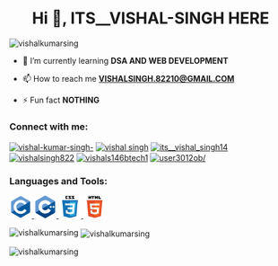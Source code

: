 
<h1 align="center">Hi 👋, ITS__VISHAL-SINGH HERE</h1>
<p align="left"> <img src="https://komarev.com/ghpvc/?username=vishalkumarsing&label=Profile%20views&color=0e75b6&style=flat" alt="vishalkumarsing" /> </p>

- 🌱 I’m currently learning **DSA AND WEB DEVELOPMENT**

- 📫 How to reach me **VISHALSINGH.82210@GMAIL.COM**

- ⚡ Fun fact **NOTHING**

<h3 align="left">Connect with me:</h3>
<p align="left">
<a href="https://linkedin.com/in/vishal-kumar-singh-" target="blank"><img align="center" src="https://raw.githubusercontent.com/rahuldkjain/github-profile-readme-generator/master/src/images/icons/Social/linked-in-alt.svg" alt="vishal-kumar-singh-" height="30" width="40" /></a>
<a href="https://fb.com/vishal singh" target="blank"><img align="center" src="https://raw.githubusercontent.com/rahuldkjain/github-profile-readme-generator/master/src/images/icons/Social/facebook.svg" alt="vishal singh" height="30" width="40" /></a>
<a href="https://instagram.com/its__vishal_singh14" target="blank"><img align="center" src="https://raw.githubusercontent.com/rahuldkjain/github-profile-readme-generator/master/src/images/icons/Social/instagram.svg" alt="its__vishal_singh14" height="30" width="40" /></a>
<a href="https://www.codechef.com/users/vishalsingh822" target="blank"><img align="center" src="https://cdn.jsdelivr.net/npm/simple-icons@3.1.0/icons/codechef.svg" alt="vishalsingh822" height="30" width="40" /></a>
<a href="https://www.hackerrank.com/vishals146btech1" target="blank"><img align="center" src="https://raw.githubusercontent.com/rahuldkjain/github-profile-readme-generator/master/src/images/icons/Social/hackerrank.svg" alt="vishals146btech1" height="30" width="40" /></a>
<a href="https://www.leetcode.com/user3012ob/" target="blank"><img align="center" src="https://raw.githubusercontent.com/rahuldkjain/github-profile-readme-generator/master/src/images/icons/Social/leet-code.svg" alt="user3012ob/" height="30" width="40" /></a>
</p>

<h3 align="left">Languages and Tools:</h3>
<p align="left"> <a href="https://www.cprogramming.com/" target="_blank" rel="noreferrer"> <img src="https://raw.githubusercontent.com/devicons/devicon/master/icons/c/c-original.svg" alt="c" width="40" height="40"/> </a> <a href="https://www.w3schools.com/cpp/" target="_blank" rel="noreferrer"> <img src="https://raw.githubusercontent.com/devicons/devicon/master/icons/cplusplus/cplusplus-original.svg" alt="cplusplus" width="40" height="40"/> </a> <a href="https://www.w3schools.com/css/" target="_blank" rel="noreferrer"> <img src="https://raw.githubusercontent.com/devicons/devicon/master/icons/css3/css3-original-wordmark.svg" alt="css3" width="40" height="40"/> </a> <a href="https://www.w3.org/html/" target="_blank" rel="noreferrer"> <img src="https://raw.githubusercontent.com/devicons/devicon/master/icons/html5/html5-original-wordmark.svg" alt="html5" width="40" height="40"/> </a> </p>

<p><img align="left" src="https://github-readme-stats.vercel.app/api/top-langs?username=vishalkumarsing&show_icons=true&locale=en&layout=compact" alt="vishalkumarsing" /></p>

<p>&nbsp;<img align="center" src="https://github-readme-stats.vercel.app/api?username=vishalkumarsing&show_icons=true&locale=en" alt="vishalkumarsing" /></p>

<p><img align="center" src="https://github-readme-streak-stats.herokuapp.com/?user=vishalkumarsing&" alt="vishalkumarsing" /></p>
